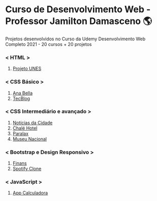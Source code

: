# Curso de Desenvolvimento Web - Professor Jamilton Damasceno 🌎
Projetos desenvolvidos no Curso da Udemy Desenvolvimento Web Completo 2021 - 20 cursos + 20 projetos

### < HTML >
<ol>
 <li><a href="https://rafagoesdev.github.io/des_web_udemy/1_unes/">Projeto UNES</a>
 </li>
</ol>

### < CSS Básico >
<ol>
 <li><a href="https://rafagoesdev.github.io/des_web_udemy/2_anabella/">Ana Bella</a>
 </li>
 <li>
 <a href="https://rafagoesdev.github.io/des_web_udemy/3_tecblog/">TecBlog</a>
 </li>
</ol>

### < CSS Intermediário e avançado >
<ol>
 <li>
 <a href="https://rafagoesdev.github.io/des_web_udemy/4_notcidade/">Notícias da Cidade</a>
 </li>
 <li>
 <a href="https://rafagoesdev.github.io/des_web_udemy/5_chalehotel/">Chalé Hotel</a>
 </li>
 <li>
 <a href="https://rafagoesdev.github.io/des_web_udemy/5_1_paralax/">Paralax</a>
 </li>
 <li>
 <a href="https://rafagoesdev.github.io/des_web_udemy/6_museunac/">Museu Nacional</a>
 </li>
 </ol>

<h3> < Bootstrap e Design Responsivo ></h3>
 <ol>
 <li>
 <a href="https://rafagoesdev.github.io/des_web_udemy/7_finans/">Finans</a>
 </li>
 <li>
 <a href="https://rafagoesdev.github.io/des_web_udemy/8_spotify/">Spotify Clone</a>
 </li>
 </ol>

 <h3> < JavaScript ></h3>
 <ol>
 <li>
 <a href="https://rafagoesdev.github.io/des_web_udemy/9_app_calculadora/">App Calculadora</a>
 </ol>

